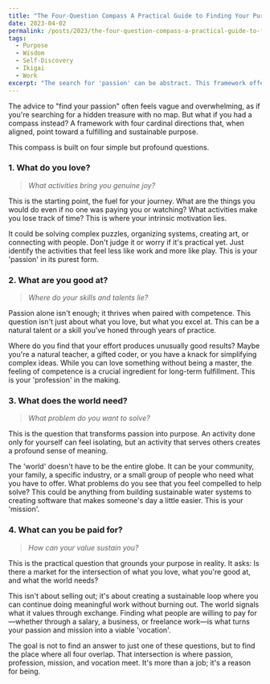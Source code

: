 ```yaml
---
title: "The Four-Question Compass A Practical Guide to Finding Your Purpose"
date: 2023-04-02
permalink: /posts/2023/the-four-question-compass-a-practical-guide-to-fin/
tags:
  - Purpose
  - Wisdom
  - Self-Discovery
  - Ikigai
  - Work
excerpt: "The search for 'passion' can be abstract. This framework offers a practical compass with four key questions: What do you love, what are you good at, what does the world need, and what can you be paid for?"
---
```


The advice to "find your passion" often feels vague and overwhelming, as if you're searching for a hidden treasure with no map. But what if you had a compass instead? A framework with four cardinal directions that, when aligned, point toward a fulfilling and sustainable purpose.

This compass is built on four simple but profound questions.

### 1. What do you love?

> *What activities bring you genuine joy?*

This is the starting point, the fuel for your journey. What are the things you would do even if no one was paying you or watching? What activities make you lose track of time? This is where your intrinsic motivation lies.

It could be solving complex puzzles, organizing systems, creating art, or connecting with people. Don't judge it or worry if it's practical yet. Just identify the activities that feel less like work and more like play. This is your 'passion' in its purest form.

### 2. What are you good at?

> *Where do your skills and talents lie?*

Passion alone isn't enough; it thrives when paired with competence. This question isn't just about what you love, but what you excel at. This can be a natural talent or a skill you’ve honed through years of practice.

Where do you find that your effort produces unusually good results? Maybe you're a natural teacher, a gifted coder, or you have a knack for simplifying complex ideas. While you can love something without being a master, the feeling of competence is a crucial ingredient for long-term fulfillment. This is your 'profession' in the making.

### 3. What does the world need?

> *What problem do you want to solve?*

This is the question that transforms passion into purpose. An activity done only for yourself can feel isolating, but an activity that serves others creates a profound sense of meaning. 

The 'world' doesn't have to be the entire globe. It can be your community, your family, a specific industry, or a small group of people who need what you have to offer. What problems do you see that you feel compelled to help solve? This could be anything from building sustainable water systems to creating software that makes someone's day a little easier. This is your 'mission'.

### 4. What can you be paid for?

> *How can your value sustain you?*

This is the practical question that grounds your purpose in reality. It asks: Is there a market for the intersection of what you love, what you're good at, and what the world needs?

This isn't about selling out; it's about creating a sustainable loop where you can continue doing meaningful work without burning out. The world signals what it values through exchange. Finding what people are willing to pay for—whether through a salary, a business, or freelance work—is what turns your passion and mission into a viable 'vocation'.

The goal is not to find an answer to just one of these questions, but to find the place where all four overlap. That intersection is where passion, profession, mission, and vocation meet. It's more than a job; it's a reason for being.